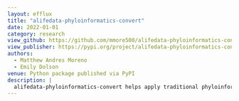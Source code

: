 ```yaml
---
layout: efflux
title: "alifedata-phyloinformatics-convert"
date: 2022-01-01
category: research
view_github: https://github.com/mmore500/alifedata-phyloinformatics-convert
view_publisher: https://pypi.org/project/alifedata-phyloinformatics-convert/
authors:
  - Matthew Andres Moreno
  - Emily Dolson
venue: Python package published via PyPI
description: |
  alifedata-phyloinformatics-convert helps apply traditional phyloinformatics software to alife standardized data.
---
```

